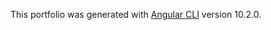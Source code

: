 This portfolio was generated with [Angular CLI](https://github.com/angular/angular-cli) version 10.2.0.
